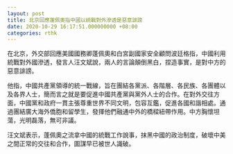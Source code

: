 ```yaml
---
layout: post
title: 北京回應蓬佩奧指中國以統戰對外滲透是惡意誹謗
date: 2020-10-29 16:17:51.000000000 +08:00
categories: rthk
---
```


在北京，外交部回應美國國務卿蓬佩奧和白宮副國家安全顧問波廷格指，中國利用統戰對外國滲透，發言人汪文斌說，兩人的言論顛倒黑白，捏造事實，是對中方的惡意誹謗。

他指，中國共產黨領導的統一戰線，旨在團結各黨派、各階層、各民族、各團體以及各界人士，簡而言之就是要促進中國共產黨與黨外人士的合作。在對外交往方面，中國黨和政府一貫主張尊重世界不同文明，包容互鑑，促進各國和諧相處。通過團結廣大海外僑胞和留學生，發揮他們融通中外的橋樑紐帶作用。中方胸懷坦蕩，光明磊落，無可非議。

汪文斌表示，蓬佩奧之流拿中國的統戰工作說事，抹黑中國的政治制度，破壞中美之間正常的交往和合作，圖謀早已被世人識破。
